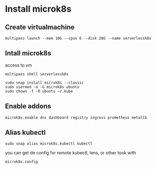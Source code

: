 # Install microk8s

## Create virtualmachine

```shell
multipass launch --mem 10G --cpus 6 --disk 20G --name serverlessk8s
```

## Intall microk8s

access to vm

```shell
multipass shell serverlessk8s
```

```shell
sudo snap install microk8s --classic
sudo usermod -a -G microk8s ubuntu
sudo chown -f -R ubuntu ~/.kube

```

## Enable addons

```shell
microk8s.enable dns dashboard registry ingress prometheus metallb
```

## Alias kubectl

```shell
sudo snap alias microk8s.kubectl kubectl
```

you can get de config for remote kubectl, lens, or other took with

```shell
microk8s.config
```
